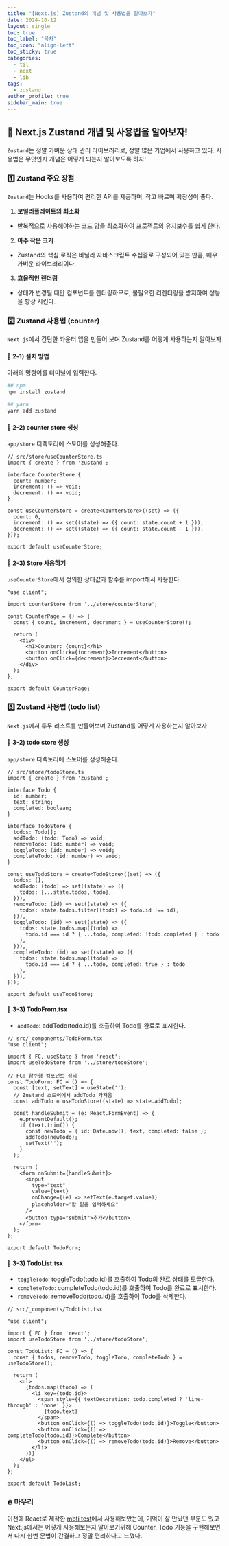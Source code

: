 ```yaml
---
title: "[Next.js] Zustand의 개념 및 사용법을 알아보자"
date: 2024-10-12
layout: single
toc: true
toc_label: "목차"
toc_icon: "align-left"
toc_sticky: true
categories:
  - til
  - next 
  - lib
tags:
  - zustand
author_profile: true
sidebar_main: true
---
```


## :ledger: Next.js Zustand 개념 및 사용법을 알아보자!
`Zustand`는 정말 가벼운 상태 관리 라이브러리로, 정말 많은 기업에서 사용하고 있다. 사용법은 무엇인지 개념은 어떻게 되는지 알아보도록 하자!

### :one: Zustand 주요 장점
`Zustand`는 Hooks를 사용하여 편리한 API를 제공하며, 작고 빠르며 확장성이 좋다.
1. **보일러플레이트의 최소화**
  - 반복적으로 사용해야하는 코드 양을 최소화하여 프로젝트의 유지보수를 쉽게 한다.
2. **아주 작은 크기** 
  - Zustand의 핵심 로직은 바닐라 자바스크립트 수십줄로 구성되어 있는 만큼, 매우 가벼운 라이브러리이다.
3. **효율적인 렌더링** 
  - 상태가 변경될 때만 컴포넌트를 렌더링하므로, 불필요한 리렌더링을 방지하여 성능을 향상 시킨다.

### :two: Zustand 사용법 (counter)
`Next.js`에서 간단한 카운터 앱을 만들어 보며 Zustand를 어떻게 사용하는지 알아보자

#### :pushpin: 2-1) 설치 방법
아래의 명령어를 터미널에 입력한다.

```bash
## npm
npm install zustand 

## yarn
yarn add zustand
```

#### :pushpin: 2-2) counter store 생성
`app/store` 디렉토리에 스토어를 생성해준다.

```tsx
// src/store/useCounterStore.ts
import { create } from 'zustand';

interface CounterStore {
  count: number;
  increment: () => void;
  decrement: () => void;
}

const useCounterStore = create<CounterStore>((set) => ({
  count: 0,
  increment: () => set((state) => ({ count: state.count + 1 })),
  decrement: () => set((state) => ({ count: state.count - 1 })),
}));

export default useCounterStore;
```

#### :pushpin: 2-3) Store 사용하기
`useCounterStore`에서 정의한 상태값과 함수를 import해서 사용한다.

```tsx
"use client";

import counterStore from '../store/counterStore';

const CounterPage = () => {
  const { count, increment, decrement } = useCounterStore();

  return (
    <div>
      <h1>Counter: {count}</h1>
      <button onClick={increment}>Increment</button>
      <button onClick={decrement}>Decrement</button>
    </div>
  );
};

export default CounterPage;
```

### :three: Zustand 사용법 (todo list)
`Next.js`에서 투두 리스트를 만들어보며 Zustand를 어떻게 사용하는지 알아보자

#### :pushpin: 3-2) todo store 생성
`app/store` 디렉토리에 스토어를 생성해준다.

```tsx
// src/store/todoStore.ts
import { create } from 'zustand';

interface Todo {
  id: number;
  text: string;
  completed: boolean;
}

interface TodoStore {
  todos: Todo[];
  addTodo: (todo: Todo) => void;
  removeTodo: (id: number) => void;
  toggleTodo: (id: number) => void;
  completeTodo: (id: number) => void;
}

const useTodoStore = create<TodoStore>((set) => ({
  todos: [],
  addTodo: (todo) => set((state) => ({
    todos: [...state.todos, todo],
  })),
  removeTodo: (id) => set((state) => ({
    todos: state.todos.filter((todo) => todo.id !== id),
  })),
  toggleTodo: (id) => set((state) => ({
    todos: state.todos.map((todo) =>
      todo.id === id ? { ...todo, completed: !todo.completed } : todo
    ),
  })),
  completeTodo: (id) => set((state) => ({
    todos: state.todos.map((todo) =>
      todo.id === id ? { ...todo, completed: true } : todo
    ),
  })),  
}));

export default useTodoStore;

```

#### :pushpin: 3-3) TodoFrom.tsx 
- `addTodo`: addTodo(todo.id)를 호출하여 Todo를 완료로 표시한다.

```tsx
// src/_components/TodoForm.tsx
"use client";

import { FC, useState } from 'react';
import useTodoStore from '../store/todoStore';

// FC: 함수형 컴포넌트 정의
const TodoForm: FC = () => {
  const [text, setText] = useState('');
  // Zustand 스토어에서 addTodo 가져옴
  const addTodo = useTodoStore((state) => state.addTodo);

  const handleSubmit = (e: React.FormEvent) => {
    e.preventDefault();
    if (text.trim()) {
      const newTodo = { id: Date.now(), text, completed: false };
      addTodo(newTodo);
      setText('');
    }
  };

  return (
    <form onSubmit={handleSubmit}>
      <input
        type="text"
        value={text}
        onChange={(e) => setText(e.target.value)}
        placeholder="할 일을 입력하세요"
      />
      <button type="submit">추가</button>
    </form>
  );
};

export default TodoForm;
```

#### :pushpin: 3-3) TodoList.tsx 
- `toggleTodo`: toggleTodo(todo.id)를 호출하여 Todo의 완료 상태를 토글한다.
- `completeTodo`: completeTodo(todo.id)를 호출하여 Todo를 완료로 표시한다.
- `removeTodo`: removeTodo(todo.id)를 호출하여 Todo를 삭제한다.

```tsx
// src/_components/TodoList.tsx

"use client";

import { FC } from 'react';
import useTodoStore from '../store/todoStore';

const TodoList: FC = () => {
  const { todos, removeTodo, toggleTodo, completeTodo } = useTodoStore();

  return (
    <ul>
      {todos.map((todo) => (
        <li key={todo.id}>
          <span style={{ textDecoration: todo.completed ? 'line-through' : 'none' }}>
            {todo.text}
          </span>
          <button onClick={() => toggleTodo(todo.id)}>Toggle</button>
          <button onClick={() => completeTodo(todo.id)}>Complete</button>
          <button onClick={() => removeTodo(todo.id)}>Remove</button>
        </li>
      ))}
    </ul>
  );
};

export default TodoList;

```

### :fire: 마무리
이전에 React로 제작한 [mbti test](https://github.com/rarrit/react-mbti-test)에서 사용해보았는데, 기억이 잘 안났던 부분도 있고 Next.js에서는 어떻게 사용해보는지 알아보기위해 Counter, Todo 기능을 구현해보면서 다시 한번 문법이 간결하고 정말 편리하다고 느꼈다.
